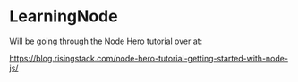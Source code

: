 # LearningNode

Will be going through the Node Hero tutorial over at:

https://blog.risingstack.com/node-hero-tutorial-getting-started-with-node-js/
